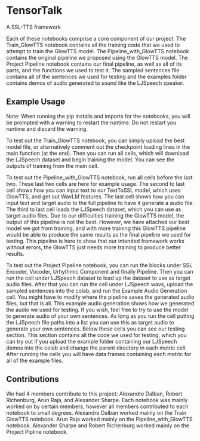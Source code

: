 # TensorTalk
A SSL-TTS framework 

Each of these notebooks comprise a core component of our project. The Train_GlowTTS notebook contains all the training code that we used to attempt to train the GlowTTS model. The Pipeline_with_GlowTTS notebook contains the original pipeline we proposed using the GlowTTS model. The Project Pipeline notebook contains our final pipeline, as well as all of its parts, and the functions we used to test it. The sampled sentences file contains all of the sentences we used for testing and the examples folder contains demos of audio generated to sound like the LJSpeech speaker.

## Example Usage
Note: When running the pip installs and imports for the notebooks, you will be prompted with a warning to restart the runtime. Do not restart you runtime and discard the warning.

To test out the Train_GlowTTS notebook, you can simply upload the best model file, or alternatively comment out the checkpoint loading lines in the main function (at the end). Then you can run all cells, which will download the LJSpeech dataset and begin training the model. You can see the outputs of training from the main cell.

To test out the Pipeline_with_GlowTTS notebook, run all cells before the last two. These last two cells are here for example usage. The second to last cell shows how you can input text to our TextToSSL model, which uses GlowTTS, and get out WavLM features. The last cell shows how you can input text and target audio to the full pipeline to have it generate a audio file. The third to last cell loads the LJSpeech dataset, which you can use as target audio files. Due to our difficulties training the GlowTTS model, the output of this pipeline is not the best. However, we have attached our best model we got from training, and with more training this GlowTTS pipeline would be able to produce the same results as the final pipeline we used for testing. This pipeline is here to show that our intended framework works without errors, the GlowTTS just needs more training to produce better results. 

To test out the Project Pipeline notebook, you can run the blocks under SSL Encoder, Vocoder, Urhythmic Component and finally Pipeline. Then you can run the cell under LJSpeech dataset to load up the dataset to use as target audio files. After that you can run the cell under LJSpeech wavs, upload the sampled sentences into the colab, and run the Example Audio Generation cell. You might have to modify where the pipeline saves the generated audio files, but that is all. This example audio generation shows how we generated the audio we used for testing. If you wish, feel free to try to use the model to generate audio of your own sentences. As long as you run the cell putting the LJSpeech file paths into a list you can use this as target audio to generate your own sentences. Below these cells you can see our testing section. This section contains all the code we used for testing, which you can try out if you upload the example folder containing our LJSpeech demos into the colab and change the parent directory in each metric cell. After running the cells you will have data frames containing each metric for all of the example files.

## Contributions
We had 4 members contribute to this project: Alexandre Dalban, Robert Richenburg, Arun Raja, and Alexander Sharpe. Each notebook was mainly worked on by certain members, however all members contributed to each notebook to small degrees. Alexandre Dalban worked mainly on the Train GlowTTS notebook. Arun Raja worked mainly on the Pipeline_with_GlowTTS notebook. Alexander Sharpe and Robert Richenburg worked mainly on the Project Pipline notebook.